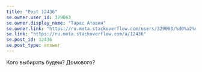 ```yaml
---
title: "Post 12436"
se.owner.user_id: 329063
se.owner.display_name: "Тарас Атавин"
se.owner.link: "https://ru.meta.stackoverflow.com/users/329063/%d0%a2%d0%b0%d1%80%d0%b0%d1%81-%d0%90%d1%82%d0%b0%d0%b2%d0%b8%d0%bd"
se.link: "https://ru.meta.stackoverflow.com/a/12436"
se.post_id: 12436
se.post_type: answer
---
```

<p>Кого выбирать будем? Домового?</p>
